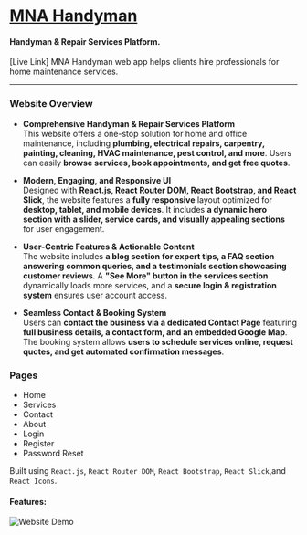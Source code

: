 # [MNA Handyman](https://mna-handyman.netlify.app/)

#### Handyman & Repair Services Platform.
[Live Link]
MNA Handyman web app helps clients hire professionals for home maintenance services.

---

### **Website Overview**

- **Comprehensive Handyman & Repair Services Platform**  
  This website offers a one-stop solution for home and office maintenance, including **plumbing, electrical repairs, carpentry, painting, cleaning, HVAC maintenance, pest control, and more**. Users can easily **browse services, book appointments, and get free quotes**.

- **Modern, Engaging, and Responsive UI**  
  Designed with **React.js, React Router DOM, React Bootstrap, and React Slick**, the website features a **fully responsive** layout optimized for **desktop, tablet, and mobile devices**. It includes **a dynamic hero section with a slider, service cards, and visually appealing sections** for user engagement.

- **User-Centric Features & Actionable Content**  
  The website includes **a blog section for expert tips, a FAQ section answering common queries, and a testimonials section showcasing customer reviews**. A **"See More" button in the services section** dynamically loads more services, and a **secure login & registration system** ensures user account access.

- **Seamless Contact & Booking System**  
  Users can **contact the business via a dedicated Contact Page** featuring **full business details, a contact form, and an embedded Google Map**. The booking system allows **users to schedule services online, request quotes, and get automated confirmation messages**.

### Pages

- Home
- Services
- Contact
- About
- Login
- Register
- Password Reset

Built using `React.js`, `React Router DOM`, `React Bootstrap`, `React Slick`,and `React Icons`.

#### Features:

![Website Demo](mna-handyman-website.png)
